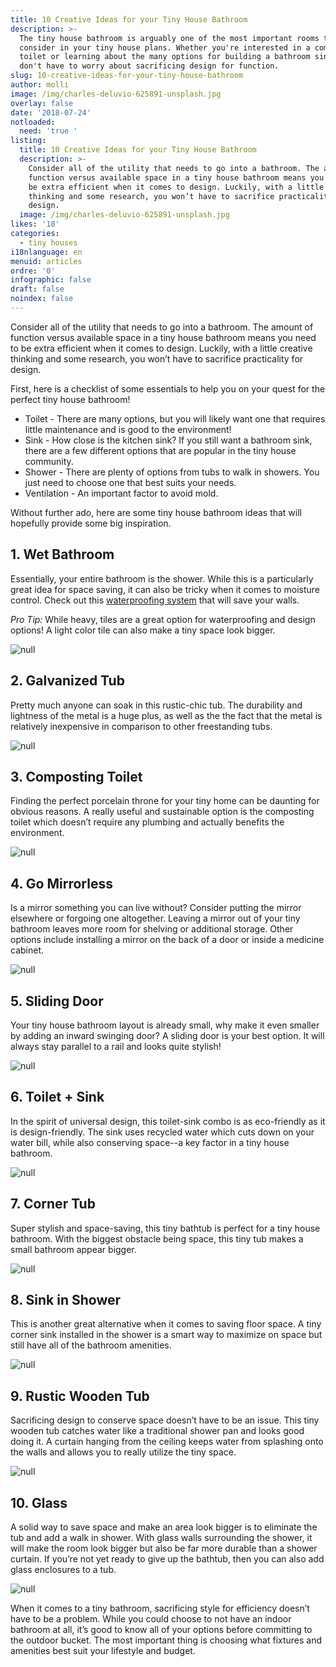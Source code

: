 ```yaml
---
title: 10 Creative Ideas for your Tiny House Bathroom
description: >-
  The tiny house bathroom is arguably one of the most important rooms to
  consider in your tiny house plans. Whether you're interested in a composting
  toilet or learning about the many options for building a bathroom sink, you
  don't have to worry about sacrificing design for function. 
slug: 10-creative-ideas-for-your-tiny-house-bathroom
author: molli
image: /img/charles-deluvio-625891-unsplash.jpg
overlay: false
date: '2018-07-24'
notloaded:
  need: 'true '
listing:
  title: 10 Creative Ideas for your Tiny House Bathroom
  description: >-
    Consider all of the utility that needs to go into a bathroom. The amount of
    function versus available space in a tiny house bathroom means you need to
    be extra efficient when it comes to design. Luckily, with a little creative
    thinking and some research, you won’t have to sacrifice practicality for
    design. 
  image: /img/charles-deluvio-625891-unsplash.jpg
likes: '18'
categories:
  - tiny houses
i18nlanguage: en
menuid: articles
ordre: '0'
infographic: false
draft: false
noindex: false
---
```

Consider all of the utility that needs to go into a bathroom. The amount of function versus available space in a tiny house bathroom means you need to be extra efficient when it comes to design. Luckily, with a little creative thinking and some research, you won’t have to sacrifice practicality for design. 

First, here is a checklist of some essentials to help you on your quest for the perfect tiny house bathroom!

* Toilet - There are many options, but you will likely want one that requires little maintenance and is good to the environment!
* Sink - How close is the kitchen sink? If you still want a bathroom sink, there are a few different options that are popular in the tiny house community. 
* Shower - There are plenty of options from tubs to walk in showers. You just need to choose one that best suits your needs.
* Ventilation - An important factor to avoid mold.

Without further ado, here are some tiny house bathroom ideas that will hopefully provide some big inspiration.

## 1. Wet Bathroom

Essentially, your entire bathroom is the shower. While this is a particularly great idea for space saving, it can also be tricky when it comes to moisture control. Check out this [waterproofing system](https://www.schluter.com/schluter-us/en_US/Membranes/Waterproofing-%28KERDI%29/Schluter%C2%AE-KERDI/p/KERDI) that will save your walls.

_Pro Tip:_ While heavy, tiles are a great option for waterproofing and design options! A light color tile can also make a tiny space look bigger.

![null](/img/1_wetbath.jpg)

## 2. Galvanized Tub

Pretty much anyone can soak in this rustic-chic tub. The durability and lightness of the metal is a huge plus, as well as the the fact that the metal is relatively inexpensive in comparison to other freestanding tubs. 

![null](/img/2_galvanisedtub.jpeg)

## 3. Composting Toilet

Finding the perfect porcelain throne for your tiny home can be daunting for obvious reasons. A really useful and sustainable option is the composting toilet which doesn’t require any plumbing and actually benefits the environment. 

![null](/img/3_composttoilet.jpg)

## 4. Go Mirrorless

Is a mirror something you can live without? Consider putting the mirror elsewhere or forgoing one altogether. Leaving a mirror out of your tiny bathroom leaves more room for shelving or additional storage. Other options include installing a mirror on the back of a door or inside a medicine cabinet. 

![null](/img/4_mirrorless.jpeg)

## 5. Sliding Door

Your tiny house bathroom layout is already small, why make it even smaller by adding an inward swinging door? A sliding door is your best option. It will always stay parallel to a rail and looks quite stylish! 

![null](/img/5_slidingdoor.jpg)

## 6. Toilet + Sink

In the spirit of universal design, this toilet-sink combo is as eco-friendly as it is design-friendly. The sink uses recycled water which cuts down on your water bill, while also conserving space--a key factor in a tiny house bathroom. 

![null](/img/6_sinktoiletcombo.png)

## 7. Corner Tub

Super stylish and space-saving, this tiny bathtub is perfect for a tiny house bathroom. With the biggest obstacle being space, this tiny tub makes a small bathroom appear bigger. 

![null](/img/7_tinytub.png)

## 8. Sink in Shower

This is another great alternative when it comes to saving floor space. A tiny corner sink installed in the shower is a smart way to maximize on space but still have all of the bathroom amenities.

![null](/img/8_sinkshower.png)

## 9. Rustic Wooden Tub

Sacrificing design to conserve space doesn’t have to be an issue. This tiny wooden tub catches water like a traditional shower pan and looks good doing it. A curtain hanging from the ceiling keeps water from splashing onto the walls and allows you to really utilize the tiny space. 

![null](/img/9_bucketshower.png)

## 10. Glass

A solid way to save space and make an area look bigger is to eliminate the tub and add a walk in shower. With glass walls surrounding the shower, it will make the room look bigger but also be far more durable than a shower curtain. If you’re not yet ready to give up the bathtub, then you can also add glass enclosures to a tub. 

![null](/img/glass-trio.jpg)

When it comes to a tiny bathroom, sacrificing style for efficiency doesn’t have to be a problem. While you could choose to not have an indoor bathroom at all, it’s good to know all of your options before committing to the outdoor bucket. The most important thing is choosing what fixtures and amenities best suit your lifestyle and budget.
